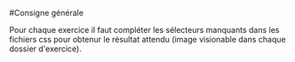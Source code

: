 #Consigne générale

Pour chaque exercice il faut compléter les sélecteurs manquants dans les fichiers css pour obtenur le résultat attendu (image visionable dans chaque dossier d'exercice).